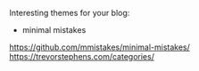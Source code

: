 Interesting themes for your blog:

- minimal mistakes

<https://github.com/mmistakes/minimal-mistakes/>\
<https://trevorstephens.com/categories/>

